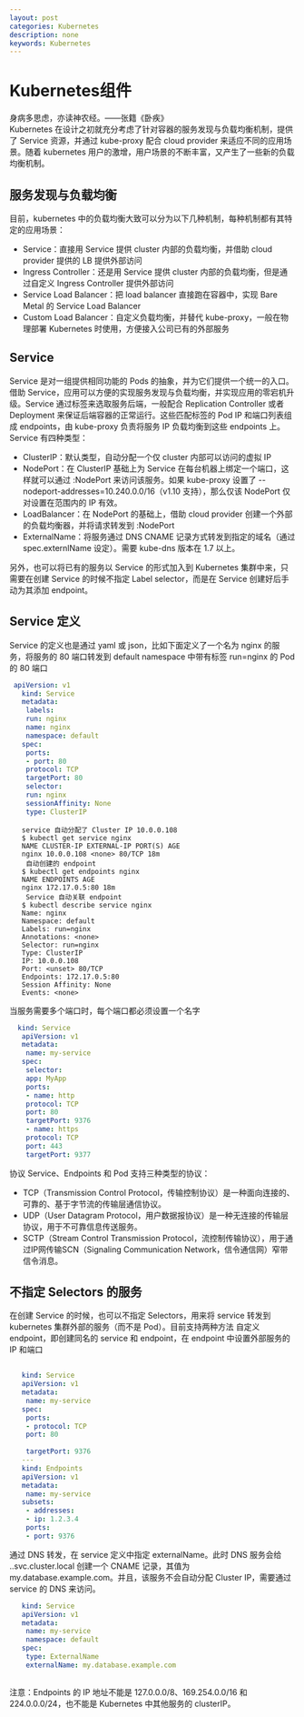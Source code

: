 ```yaml
---
layout: post
categories: Kubernetes
description: none
keywords: Kubernetes
---
```

# Kubernetes组件
身病多思虑，亦读神农经。——张籍《卧疾》    
Kubernetes 在设计之初就充分考虑了针对容器的服务发现与负载均衡机制，提供了 Service 资源，并通过 kube-proxy 配合 cloud provider 来适应不同的应用场景。随着 kubernetes 用户的激增，用户场景的不断丰富，又产生了一些新的负载均衡机制。

## 服务发现与负载均衡
目前，kubernetes 中的负载均衡大致可以分为以下几种机制，每种机制都有其特定的应用场景：
- Service：直接用 Service 提供 cluster 内部的负载均衡，并借助 cloud provider 提供的 LB 提供外部访问
- Ingress Controller：还是用 Service 提供 cluster 内部的负载均衡，但是通过自定义 Ingress Controller 提供外部访问
- Service Load Balancer：把 load balancer 直接跑在容器中，实现 Bare Metal 的 Service Load Balancer
- Custom Load Balancer：自定义负载均衡，并替代 kube-proxy，一般在物理部署 Kubernetes 时使用，方便接入公司已有的外部服务

## Service
Service 是对一组提供相同功能的 Pods 的抽象，并为它们提供一个统一的入口。借助 Service，应用可以方便的实现服务发现与负载均衡，并实现应用的零宕机升级。Service 通过标签来选取服务后端，一般配合 Replication Controller 或者 Deployment 来保证后端容器的正常运行。这些匹配标签的 Pod IP 和端口列表组成 endpoints，由 kube-proxy 负责将服务 IP 负载均衡到这些 endpoints 上。
Service 有四种类型：

- ClusterIP：默认类型，自动分配一个仅 cluster 内部可以访问的虚拟 IP
- NodePort：在 ClusterIP 基础上为 Service 在每台机器上绑定一个端口，这样就可以通过 <NodeIP>:NodePort 来访问该服务。如果 kube-proxy 设置了 --nodeport-addresses=10.240.0.0/16（v1.10 支持），那么仅该 NodePort 仅对设置在范围内的 IP 有效。
- LoadBalancer：在 NodePort 的基础上，借助 cloud provider 创建一个外部的负载均衡器，并将请求转发到 <NodeIP>:NodePort
- ExternalName：将服务通过 DNS CNAME 记录方式转发到指定的域名（通过 spec.externlName 设定）。需要 kube-dns 版本在 1.7 以上。

另外，也可以将已有的服务以 Service 的形式加入到 Kubernetes 集群中来，只需要在创建 Service 的时候不指定 Label selector，而是在 Service 创建好后手动为其添加 endpoint。

## Service 定义
Service 的定义也是通过 yaml 或 json，比如下面定义了一个名为 nginx 的服务，将服务的 80 端口转发到 default namespace 中带有标签 run=nginx 的 Pod 的 80 端口
```yaml
 apiVersion: v1
   kind: Service
   metadata:
    labels:
    run: nginx
    name: nginx
    namespace: default
   spec:
    ports:
    - port: 80
    protocol: TCP
    targetPort: 80
    selector:
    run: nginx
    sessionAffinity: None
    type: ClusterIP
```

```shell
   service 自动分配了 Cluster IP 10.0.0.108
   $ kubectl get service nginx
   NAME CLUSTER-IP EXTERNAL-IP PORT(S) AGE
   nginx 10.0.0.108 <none> 80/TCP 18m
    自动创建的 endpoint
   $ kubectl get endpoints nginx
   NAME ENDPOINTS AGE
   nginx 172.17.0.5:80 18m
    Service 自动关联 endpoint
   $ kubectl describe service nginx
   Name: nginx
   Namespace: default
   Labels: run=nginx
   Annotations: <none>
   Selector: run=nginx
   Type: ClusterIP
   IP: 10.0.0.108
   Port: <unset> 80/TCP
   Endpoints: 172.17.0.5:80
   Session Affinity: None
   Events: <none>
```

当服务需要多个端口时，每个端口都必须设置一个名字
```yaml
  kind: Service
   apiVersion: v1
   metadata:
    name: my-service
   spec:
    selector:
    app: MyApp
    ports:
    - name: http
    protocol: TCP
    port: 80
    targetPort: 9376
    - name: https
    protocol: TCP
    port: 443
    targetPort: 9377

```
协议
Service、Endpoints 和 Pod 支持三种类型的协议：
- TCP（Transmission Control Protocol，传输控制协议）是一种面向连接的、可靠的、基于字节流的传输层通信协议。
- UDP（User Datagram Protocol，用户数据报协议）是一种无连接的传输层协议，用于不可靠信息传送服务。
- SCTP（Stream Control Transmission Protocol，流控制传输协议），用于通过IP网传输SCN（Signaling Communication Network，信令通信网）窄带信令消息。

## 不指定 Selectors 的服务
在创建 Service 的时候，也可以不指定 Selectors，用来将 service 转发到 kubernetes 集群外部的服务（而不是 Pod）。目前支持两种方法
自定义 endpoint，即创建同名的 service 和 endpoint，在 endpoint 中设置外部服务的 IP 和端口
```yaml
  
   kind: Service
   apiVersion: v1
   metadata:
    name: my-service
   spec:
    ports:
    - protocol: TCP
    port: 80
 
    targetPort: 9376
   ---
   kind: Endpoints
   apiVersion: v1
   metadata:
    name: my-service
   subsets:
    - addresses:
    - ip: 1.2.3.4
    ports:
    - port: 9376
```
通过 DNS 转发，在 service 定义中指定 externalName。此时 DNS 服务会给 <service-name>.<namespace>.svc.cluster.local 创建一个 CNAME 记录，其值为 my.database.example.com。并且，该服务不会自动分配 Cluster IP，需要通过 service 的 DNS 来访问。
```yaml
   kind: Service
   apiVersion: v1
   metadata:
    name: my-service
    namespace: default
   spec:
    type: ExternalName
    externalName: my.database.example.com
 

```
注意：Endpoints 的 IP 地址不能是 127.0.0.0/8、169.254.0.0/16 和 224.0.0.0/24，也不能是 Kubernetes 中其他服务的 clusterIP。








